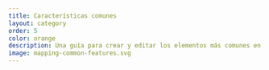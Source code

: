 ```yaml
---
title: Características comunes
layout: category
order: 5
color: orange
description: Una guía para crear y editar los elementos más comunes en OpenStreetMap.
image: mapping-common-features.svg
---
```

